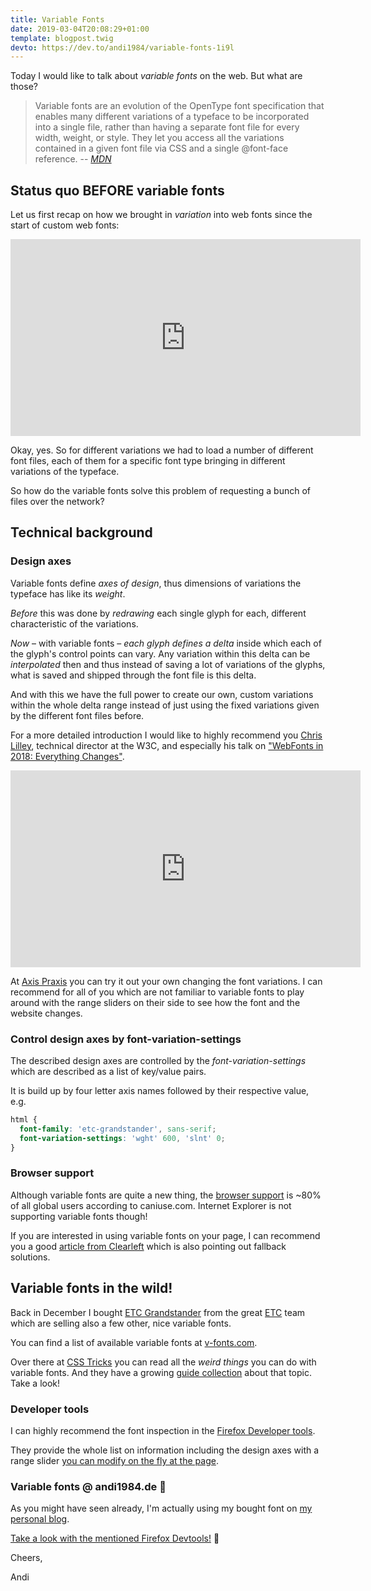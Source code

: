 ```yaml
---
title: Variable Fonts
date: 2019-03-04T20:08:29+01:00
template: blogpost.twig
devto: https://dev.to/andi1984/variable-fonts-1i9l
---
```


Today I would like to talk about _variable fonts_ on the web. But what are those?

> Variable fonts are an evolution of the OpenType font specification that enables many different variations of a typeface to be incorporated into a single file, rather than having a separate font file for every width, weight, or style. They let you access all the variations contained in a given font file via CSS and a single @font-face reference.
> -- <cite>[MDN](https://developer.mozilla.org/en-US/docs/Web/CSS/CSS_Fonts/Variable_Fonts_Guide)</cite>

<!--more-->

## Status quo BEFORE variable fonts

Let us first recap on how we brought in _variation_ into web fonts since the start of custom web fonts:

<iframe width="560" height="315" src="https://www.youtube-nocookie.com/embed/B42rUMdcB7c" frameborder="0" allow="accelerometer; autoplay; encrypted-media; gyroscope; picture-in-picture" allowfullscreen></iframe>

Okay, yes. So for different variations we had to load a number of different font files, each of them for a specific font type bringing in different variations of the typeface.

So how do the variable fonts solve this problem of requesting a bunch of files over the network?

## Technical background

### Design axes

Variable fonts define _axes of design_, thus dimensions of variations the typeface has like its _weight_.

_Before_ this was done by _redrawing_ each single glyph for each, different characteristic of the variations.

_Now_ – with variable fonts – _each glyph defines a delta_ inside which each of the glyph's control points can vary. Any variation within this delta can be _interpolated_ then and thus instead of saving a lot of variations of the glyphs, what is saved and shipped through the font file is this delta.

And with this we have the full power to create our own, custom variations within the whole delta range instead of just using the fixed variations given by the different font files before.

For a more detailed introduction I would like to highly recommend you [Chris Lilley](https://svgees.us/index.html), technical director at the W3C, and especially his talk on ["WebFonts in 2018: Everything Changes"](https://youtu.be/vNMJtxL5OgE).

<iframe width="560" height="315" src="https://www.youtube.com/embed/vNMJtxL5OgE?start=413" frameborder="0" allow="accelerometer; autoplay; encrypted-media; gyroscope; picture-in-picture" allowfullscreen></iframe>

At [Axis Praxis](https://www.axis-praxis.org) you can try it out your own changing the font variations. I can recommend for all of you which are not familiar to variable fonts to play around with the range sliders on their side to see how the font and the website changes.

### Control design axes by font-variation-settings

The described design axes are controlled by the _font-variation-settings_ which are described as a list of key/value pairs.

It is build up by four letter axis names followed by their respective value, e.g.

```css
html {
  font-family: 'etc-grandstander', sans-serif;
  font-variation-settings: 'wght' 600, 'slnt' 0;
}
```

### Browser support

Although variable fonts are quite a new thing, the [browser support](https://caniuse.com/#feat=variable-fonts) is ~80% of all global users according to caniuse.com. Internet Explorer is not supporting variable fonts though!

If you are interested in using variable fonts on your page, I can recommend you a good [article from Clearleft](https://medium.com/clear-left-thinking/how-to-use-variable-fonts-in-the-real-world-e6d73065a604) which is also pointing out fallback solutions.

## Variable fonts in the wild!

Back in December I bought [ETC Grandstander](https://v-fonts.com/fonts/etc-grandstander) from the great [ETC](https://etc.supply/) team which are selling also a few other, nice variable fonts.

You can find a list of available variable fonts at [v-fonts.com](https://v-fonts.com/).

Over there at [CSS Tricks](https://css-tricks.com/weird-things-variable-fonts-can-do/) you can read all the _weird things_ you can do with variable fonts. And they have a growing [guide collection](https://css-tricks.com/guides/opentype-variable-fonts/) about that topic. Take a look!

### Developer tools

I can highly recommend the font inspection in the [Firefox Developer tools](https://developer.mozilla.org/en-US/docs/Tools/Page_Inspector/How_to/Edit_fonts).

They provide the whole list on information including the design axes with a range slider [you can modify on the fly at the page](https://twitter.com/andi1984/status/1078381928192061441).

### Variable fonts @ andi1984.de 🎉

As you might have seen already, I'm actually using my bought font on [my personal blog](https://andi1984.de).

[Take a look with the mentioned Firefox Devtools!](https://twitter.com/andi1984/status/1078381928192061441) 🤣

Cheers,

Andi
